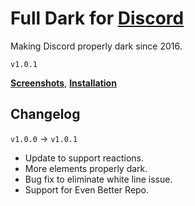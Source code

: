 # Full Dark for [Discord](http://discordapp.com)
Making Discord properly dark since 2016.

`v1.0.1`

**[Screenshots](https://github.com/fluffingtons/fulldark/wiki/Screenshots)**, **[Installation](https://github.com/fluffingtons/fulldark/wiki/Installation)**

## Changelog

`v1.0.0` -> `v1.0.1`
* Update to support reactions.
* More elements properly dark.
* Bug fix to eliminate white line issue.
* Support for Even Better Repo.
